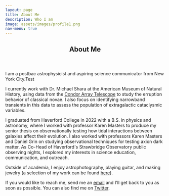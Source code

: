 ```yaml
---
layout: page
title: About Me
description: Who I am
image: assets/images/profile1.png
nav-menu: true
---
```


<!-- Main -->

<div id="main" class="alt">

<!-- One -->

<section id="one">
	<div class="inner">
		<header class="major">
			<h1>About Me</h1>
		</header>

<!-- About -->

<p><span class="image right"><img src="{% link assets/images/profile_full.JPG %}" alt="" /></span>I am a postbac astrophysicist and aspiring science communicator from New York City.Test</p>

<p>I currently work with Dr. Michael Shara at the American Museum of Natural History, using data from the <a href="https://condorarraytelescope.org/">Condor Array Telescope</a> to study the erruption behavior of classical novae. I also focus on identifying narrowband transients in this data to assess the population of extragalactic cataclysmic variables.</p>

<p>I graduated from Haverford College in 2022 with a B.S. in physics and astronomy, where I worked with professor Karen Masters to produce my senior thesis on observationally testing how tidal interactions between galaxies affect their evolution. I also worked with professors Karen Masters and Daniel Grin on studying observational techniques for testing axion dark matter. As Co-Head of Haverford's Strawbridge Observatory public observing nights, I explored my interests in science education, communication, and outreach.</p>

<p>Outside of academia, I enjoy astrophotography, playing guitar, and making jewelry (a selection of my work can be found <a href="https://imgur.com/a/B5sLG">here</a>).</p>

<p>If you would like to reach me, send me an <a href="mailto:james@jamesgarland.net?">email</a> and I'll get back to you as soon as possible. You can also find me on <a href="https://twitter.com/JamesDoesAstro">Twitter</a>.</p>

</div>
</section>

</div>
